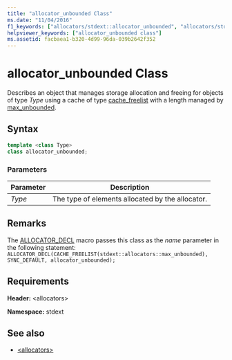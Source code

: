 ```yaml
---
title: "allocator_unbounded Class"
ms.date: "11/04/2016"
f1_keywords: ["allocators/stdext::allocator_unbounded", "allocators/stdext::allocators::allocator_unbounded"]
helpviewer_keywords: ["allocator_unbounded class"]
ms.assetid: facbaea1-b320-4d99-96da-039b2642f352
---
```

# allocator_unbounded Class

Describes an object that manages storage allocation and freeing for objects of type *Type* using a cache of type [cache_freelist](../standard-library/cache-freelist-class.md) with a length managed by [max_unbounded](../standard-library/max-unbounded-class.md).

## Syntax

```cpp
template <class Type>
class allocator_unbounded;
```

### Parameters

|Parameter|Description|
|---------------|-----------------|
|*Type*|The type of elements allocated by the allocator.|

## Remarks

The [ALLOCATOR_DECL](../standard-library/allocators-functions.md#allocator_decl) macro passes this class as the *name* parameter in the following statement: `ALLOCATOR_DECL(CACHE_FREELIST(stdext::allocators::max_unbounded), SYNC_DEFAULT, allocator_unbounded);`

## Requirements

**Header:** \<allocators>

**Namespace:** stdext

## See also

- [\<allocators>](../standard-library/allocators-header.md)
